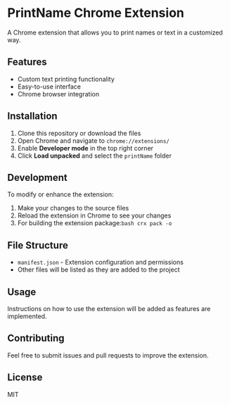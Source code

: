 # PrintName Chrome Extension

A Chrome extension that allows you to print names or text in a customized way.

## Features

- Custom text printing functionality
- Easy-to-use interface
- Chrome browser integration

## Installation

1. Clone this repository or download the files
2. Open Chrome and navigate to `chrome://extensions/`
3. Enable **Developer mode** in the top right corner
4. Click **Load unpacked** and select the `printName` folder

## Development

To modify or enhance the extension:

1. Make your changes to the source files
2. Reload the extension in Chrome to see your changes
3. For building the extension package:`bash
crx pack -o`

## File Structure

- `manifest.json` - Extension configuration and permissions
- Other files will be listed as they are added to the project

## Usage

Instructions on how to use the extension will be added as features are implemented.

## Contributing

Feel free to submit issues and pull requests to improve the extension.

## License

MIT
